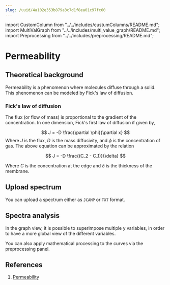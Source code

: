 ```yaml
---
slug: /uuid/4a102e353b879a3c7d1f8ea01c97fc60
---
```


import CustomColumn from "../../includes/custumColumns/README.md";
import MultiValGraph from "../../includes/multi_value_graph/README.md";
import Preprocessing from "../../includes/preprocessing/README.md";

# Permeability

## Theoretical background

Permeability is a phenomenon where molecules diffuse through a solid. This phenomenon can be modeled by Fick's law of diffusion.

### Fick's law of diffusion

The flux (or flow of mass) is proportional to the gradient of the concentration. In one dimension, Fick's first law of diffusion if given by,

$$
J = -D \frac{\partial \phi}{\partial x}
$$
Where $J$ is the flux, $D$ is the mass diffusivity, and $\phi$ is the concentration of gas. The above equation can be approximated by the relation

$$
J = -D \frac{(C_2 - C_1)}{\delta}
$$

Where $C$ is the concentration at the edge and $\delta$ is the thickness of the membrane.

## Upload spectrum

You can upload a spectrum either as `JCAMP` or `TXT` format.

## Spectra analysis

In the graph view, it is possible to superimpose multiple y variables, in order to have a more global view of the different variables.

<MultiValGraph/>

You can also apply mathematical processing to the curves via the preprocessing panel.

<Preprocessing/>

<CustomColumn/>

## References 

1. [Permeability](https://en.wikipedia.org/wiki/Permeation)
